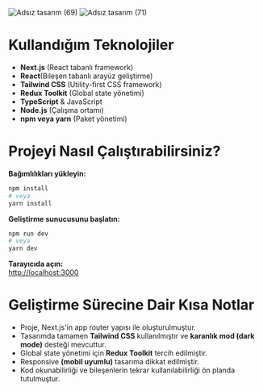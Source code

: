 ![Adsız tasarım (69)](https://github.com/user-attachments/assets/7136dcdc-3456-406e-af93-2d64c928ed04)
![Adsız tasarım (71)](https://github.com/user-attachments/assets/c296e864-1ec9-483a-8dd5-3f8ab2c5cf53)

# Kullandığım Teknolojiler

- **Next.js** (React tabanlı framework)
- **React**(Bileşen tabanlı arayüz geliştirme)
- **Tailwind CSS** (Utility-first CSS framework)
- **Redux Toolkit** (Global state yönetimi)
- **TypeScript** & JavaScript
- **Node.js** (Çalışma ortamı)
- **npm veya yarn** (Paket yönetimi)

# Projeyi Nasıl Çalıştırabilirsiniz?

**Bağımlılıkları yükleyin:**
```bash
npm install
# veya
yarn install
```

**Geliştirme sunucusunu başlatın:**
```bash
npm run dev
# veya
yarn dev
```

**Tarayıcıda açın:**  
[http://localhost:3000](http://localhost:3000)

# Geliştirme Sürecine Dair Kısa Notlar

- Proje, Next.js'in app router yapısı ile oluşturulmuştur.
- Tasarımda tamamen **Tailwind CSS** kullanılmıştır ve **karanlık mod (dark mode)** desteği mevcuttur.
- Global state yönetimi için **Redux Toolkit** tercih edilmiştir.
- Responsive **(mobil uyumlu)** tasarıma dikkat edilmiştir.
- Kod okunabilirliği ve bileşenlerin tekrar kullanılabilirliği ön planda tutulmuştur. 
